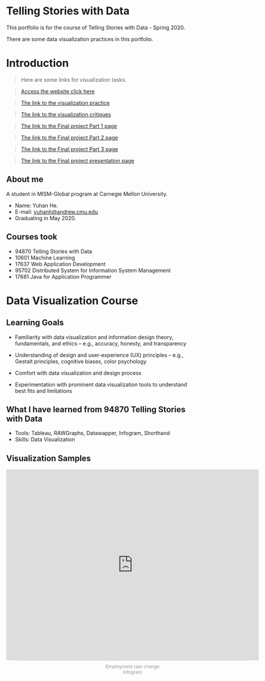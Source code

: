 # Telling Stories with Data
This portfolio is for the course of Telling Stories with Data - Spring 2020.

There are some data visualization practices in this portfolio.

# Introduction

> Here are some links for visualization tasks.

> [Access the website click here](https://hyh1997112.github.io/Data-Visualization/)

> [The link to the visualization practice](https://hyh1997112.github.io/Data-Visualization/assignment2)

> [The link to the visualization critiques](https://hyh1997112.github.io/Data-Visualization/assignment3)

> [The link to the Final project Part 1 page](https://hyh1997112.github.io/Data-Visualization/final_project_yuhanh)

> [The link to the Final project Part 2 page](https://hyh1997112.github.io/Data-Visualization/final_project_part2)

> [The link to the Final project Part 3 page](https://hyh1997112.github.io/Data-Visualization/final_project_part3)

> [The link to the Final project presentation page](https://carnegiemellon.shorthandstories.com/find-right-job-based-on-data/index.html)

## About me
A student in MISM-Global program at Carnegie Mellon University.
- Name: Yuhan He.
- E-mail: yuhanh@andrew.cmu.edu
- Graduating in May 2020.

## Courses took
- 94870 Telling Stories with Data
- 10601 Machine Learning
- 17637 Web Application Development
- 95702 Distributed System for Information System Management
- 17681 Java for Application Programmer


# Data Visualization Course

## Learning Goals

- Familiarity with data visualization and information design theory, fundamentals, and
ethics – e.g., accuracy, honesty, and transparency

- Understanding of design and user-experience (UX) principles – e.g., Gestalt principles,
cognitive biases, color psychology

- Comfort with data visualization and design process

- Experimentation with prominent data visualization tools to understand best fits and
limitations


## What I have learned from 94870 Telling Stories with Data
- Tools: Tableau, RAWGraphs, Datawapper, Infogram, Shorthand
- Skills: Data Visualization


## Visualization Samples

<iframe src="https://e.infogram.com/25a04286-3ff9-44e8-939f-3af00df18ec9?src=embed" title="Employment rate change" width="677" height="512" scrolling="no" frameborder="0" style="border:none;" allowfullscreen="allowfullscreen"></iframe><div style="padding:8px 0;font-family:Arial!important;font-size:13px!important;line-height:15px!important;text-align:center;border-top:1px solid #dadada;margin:0 30px;width: 617px"><a href="https://infogram.com/25a04286-3ff9-44e8-939f-3af00df18ec9" style="color:#989898!important;text-decoration:none!important;" target="_blank">Employment rate change</a><br><a href="https://infogram.com" style="color:#989898!important;text-decoration:none!important;" target="_blank" rel="nofollow">Infogram</a></div>

